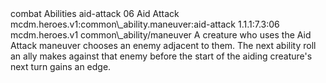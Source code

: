 <ability>
  <metadata>
    <class>combat</class>
    <file_dpath>Abilities</file_dpath>
    <item_id>aid-attack</item_id>
    <item_index>06</item_index>
    <item_name>Aid Attack</item_name>
    <scc>mcdm.heroes.v1:common\_ability.maneuver:aid-attack</scc>
    <scdc>1.1.1:7.3:06</scdc>
    <source>mcdm.heroes.v1</source>
    <type>common\_ability/maneuver</type>
  </metadata>
  <effects>
    <effect type="mundane">A creature who uses the Aid Attack maneuver chooses an enemy adjacent to them. The next ability roll an ally makes against that enemy before the start of the aiding creature&apos;s next turn gains an edge.</effect>
  </effects>
</ability>
